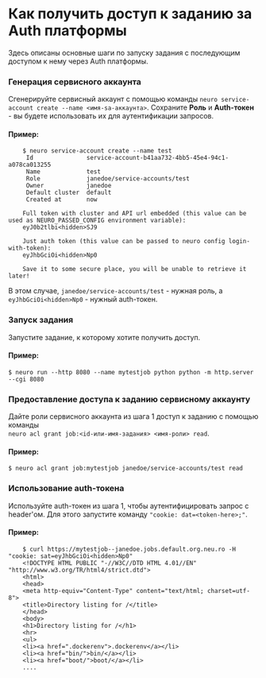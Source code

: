 # Как получить доступ к заданию за Auth платформы

Здесь описаны основные шаги по запуску задания с последующим доступом к нему через Auth платформы.

### Генерация сервисного аккаунта

Сгенерируйте сервисный аккаунт с помощью команды `neuro service-account create --name <имя-sa-аккаунта>`. Сохраните **Роль** и **Auth-токен** - вы будете использовать их для аутентификации запросов.

#### Пример:

```
    $ neuro service-account create --name test
     Id               service-account-b41aa732-4bb5-45e4-94c1-a078ca013255
     Name             test
     Role             janedoe/service-accounts/test
     Owner            janedoe
     Default cluster  default
     Created at       now
     
    Full token with cluster and API url embedded (this value can be used as NEURO_PASSED_CONFIG environment variable):
    eyJ0b2tlbi<hidden>SJ9
    
    Just auth token (this value can be passed to neuro config login-with-token):
    eyJhbGciOi<hidden>Np0
    
    Save it to some secure place, you will be unable to retrieve it later!
```

В этом случае, `janedoe/service-accounts/test` - нужная роль, а\
`eyJhbGciOi<hidden>Np0` - нужный auth-токен.

### Запуск задания

Запустите задание, к которому хотите получить доступ.

#### Пример:

```
$ neuro run --http 8080 --name mytestjob python python -m http.server --cgi 8080
```

### Предоставление доступа к заданию сервисному аккаунту&#x20;

Дайте роли сервисного аккаунта из шага 1 доступ к заданию с помощью команды \
`neuro acl grant job:<id-или-имя-задания> <имя-роли> read`.

#### Пример:

```
$ neuro acl grant job:mytestjob janedoe/service-accounts/test read
```

### Использование auth-токена

Используйте auth-токен из шага 1, чтобы аутентифицировать запрос с header'ом. Для этого запустите команду `"cookie: dat=<token-here>;"`.

#### Пример:

```
    $ curl https://mytestjob--janedoe.jobs.default.org.neu.ro -H "cookie: sat=eyJhbGciOi<hidden>Np0"
    <!DOCTYPE HTML PUBLIC "-//W3C//DTD HTML 4.01//EN" "http://www.w3.org/TR/html4/strict.dtd">
    <html>
    <head>
    <meta http-equiv="Content-Type" content="text/html; charset=utf-8">
    <title>Directory listing for /</title>
    </head>
    <body>
    <h1>Directory listing for /</h1>
    <hr>
    <ul>
    <li><a href=".dockerenv">.dockerenv</a></li>
    <li><a href="bin/">bin/</a></li>
    <li><a href="boot/">boot/</a></li>
    ....
```
